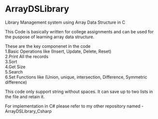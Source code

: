 # ArrayDSLibrary
Library Management system using Array Data Structure in C

This Code is basically written for college assignments and can be used for the puspose of learning array data structure.

These are the key componenet in the code</br>
1.Basic Operations like (Insert, Update, Delete, Reset)</br>
2.Print All the records</br>
3.Sort</br>
4.Get Size</br>
5.Search</br>
6.Set Functions like (Union, unique, intersection, Difference, Symmetric difference)
  
This code only support string without spaces.
It can save up to two lists in the file and retain it.

For implementation in C# please refer to my other repository named - ArrayDSLibrary_Csharp

